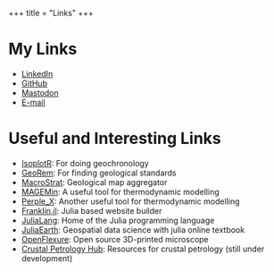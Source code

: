 +++
title = "Links"
+++

# My Links
- [LinkedIn](https://www.linkedin.com/in/sabastien-dyer-12a997111)
- [GitHub](https://github.com/sc-dyer)
- [Mastodon](https://mstdn.ca/@scdyer)
- [E-mail](mailto:scdyer@uwaterloo.ca)

# Useful and Interesting Links
- [IsoplotR](http://isoplotr.geo.utexas.edu/): For doing geochronology
- [GeoRem](http://georem.mpch-mainz.gwdg.de/start.asp?dataversion=current): For finding geological standards
- [MacroStrat](https://macrostrat.org/): Geological map aggregator
- [MAGEMin](https://computationalthermodynamics.github.io/MAGEMin/index.html): A useful tool for thermodynamic modelling
- [Perple_X](https://www.perplex.ethz.ch/): Another useful tool for thermodynamic modelling
- [Franklin.jl](https://franklinjl.org/): Julia based website builder
- [JuliaLang](https://julialang.org/): Home of the Julia programming language
- [JuliaEarth](https://juliaearth.github.io/geospatial-data-science-with-julia/): Geospatial data science with julia online textbook
- [OpenFlexure](https://openflexure.org/): Open source 3D-printed microscope
- [Crustal Petrology Hub](http://www.crustalpetrologyhub.org/): Resources for crustal petrology (still under development)